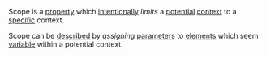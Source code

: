 Scope is a [property](https://github.com/gcassel/Modular-Organization-Terminology/blob/master/terms/property.md) which [intentionally](https://github.com/gcassel/Modular-Organization-Terminology/blob/master/terms/property.md) *limits* a [potential](https://github.com/gcassel/Modular-Organization-Terminology/blob/master/terms/potential.md) [context](https://github.com/gcassel/Modular-Organization-Terminology/blob/master/terms/context.md) to a [specific](https://github.com/gcassel/Modular-Organization-Terminology/blob/master/terms/specific.md) context. 

Scope can be [described](https://github.com/gcassel/Modular-Organization-Terminology/blob/master/terms/description.md) by *assigning*  [parameters](https://github.com/gcassel/Modular-Organization-Terminology/blob/master/terms/property.md) to [elements](https://github.com/gcassel/Modular-Organization-Terminology/blob/master/terms/element.md) which seem [variable](https://github.com/gcassel/Modular-Organization-Terminology/blob/master/terms/variable.md) within a potential context.
